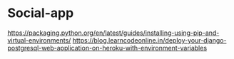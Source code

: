 # Social-app
https://packaging.python.org/en/latest/guides/installing-using-pip-and-virtual-environments/
https://blog.learncodeonline.in/deploy-your-django-postgresql-web-application-on-heroku-with-environment-variables


